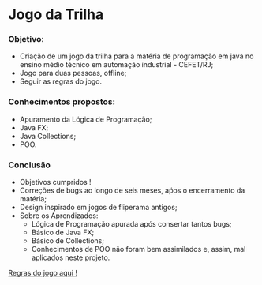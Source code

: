 # Jogo da Trilha  

### Objetivo:
- Criação de um jogo da trilha para a matéria de programação em java no ensino médio técnico em automação industrial - CEFET/RJ;
- Jogo para duas pessoas, offline;
- Seguir as regras do jogo.


### Conhecimentos propostos:
- Apuramento da Lógica de Programação;
- Java FX;
- Java Collections;
- POO.

### Conclusão
- Objetivos cumpridos !
- Correções de bugs ao longo de seis meses, aṕos o encerramento da matéria;
- Design inspirado em jogos de fliperama antigos;
- Sobre os Aprendizados: 
    - Lógica de Programação apurada após consertar tantos bugs;
    - Básico de Java FX;
    - Básico de Collections;
    - Conhecimentos de POO não foram bem assimilados e, assim, mal aplicados neste projeto.


[Regras do jogo aqui ! ](https://www.megajogos.com.br/trilha-online/regras)





